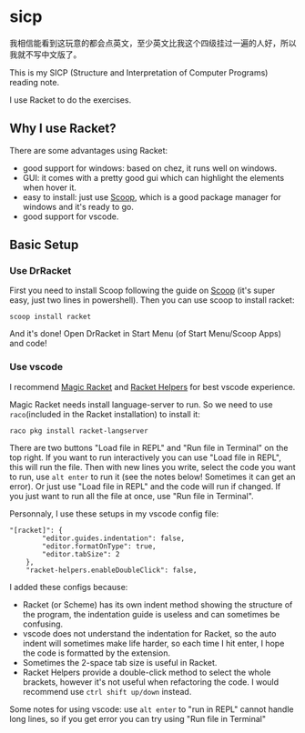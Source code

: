 # sicp

我相信能看到这玩意的都会点英文，至少英文比我这个四级挂过一遍的人好，所以我就不写中文版了。

This is my SICP (Structure and Interpretation of Computer Programs) reading note.

I use Racket to do the exercises.

## Why I use Racket?

There are some advantages using Racket:

* good support for windows: based on chez, it runs well on windows.
* GUI: it comes with a pretty good gui which can highlight the elements when hover it.
* easy to install: just use [Scoop](https://scoop.sh), which is a good package manager for windows and it's ready to go.
* good support for vscode.

## Basic Setup

### Use DrRacket

First you need to install Scoop following the guide on [Scoop](https://scoop.sh) (it's super easy, just two lines in powershell). Then you can use scoop to install racket:

```
scoop install racket
```

And it's done! Open DrRacket in Start Menu (of Start Menu/Scoop Apps) and code!

### Use vscode

I recommend [Magic Racket](https://marketplace.visualstudio.com/items?itemName=evzen-wybitul.magic-racket) and [Racket Helpers](https://marketplace.visualstudio.com/items?itemName=Calvin-LL.racket-helpers) for best vscode experience.

Magic Racket needs install language-server to run. So we need to use `raco`(included in the Racket installation) to install it:

```
raco pkg install racket-langserver
```

There are two buttons "Load file in REPL" and "Run file in Terminal" on the top right. If you want to run interactively you can use "Load file in REPL", this will run the file. Then with new lines you write, select the code you want to run, use `alt enter` to run it (see the notes below! Sometimes it can get an error). Or just use "Load file in REPL" and the code will run if changed. If you just want to run all the file at once, use "Run file in Terminal".

Personnaly, I use these setups in my vscode config file:

```
"[racket]": {
        "editor.guides.indentation": false,
        "editor.formatOnType": true,
        "editor.tabSize": 2
    },
    "racket-helpers.enableDoubleClick": false,
```

I added these configs because:

* Racket (or Scheme) has its own indent method showing the structure of the program, the indentation guide is useless and can sometimes be confusing.
* vscode does not understand the indentation for Racket, so the auto indent will sometimes make life harder, so each time I hit enter, I hope the code is formatted by the extension.
* Sometimes the 2-space tab size is useful in Racket.
* Racket Helpers provide a double-click method to select the whole brackets, however it's not useful when refactoring the code. I would recommend use `ctrl shift up/down` instead.

Some notes for using vscode: use `alt enter` to "run in REPL" cannot handle long lines, so if you get error you can try using "Run file in Terminal"